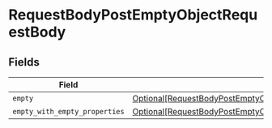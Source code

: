 # RequestBodyPostEmptyObjectRequestBody


## Fields

| Field                                                                                                                                                               | Type                                                                                                                                                                | Required                                                                                                                                                            | Description                                                                                                                                                         |
| ------------------------------------------------------------------------------------------------------------------------------------------------------------------- | ------------------------------------------------------------------------------------------------------------------------------------------------------------------- | ------------------------------------------------------------------------------------------------------------------------------------------------------------------- | ------------------------------------------------------------------------------------------------------------------------------------------------------------------- |
| `empty`                                                                                                                                                             | [Optional[RequestBodyPostEmptyObjectRequestBodyEmpty]](../../models/operations/requestbodypostemptyobjectrequestbodyempty.md)                                       | :heavy_minus_sign:                                                                                                                                                  | N/A                                                                                                                                                                 |
| `empty_with_empty_properties`                                                                                                                                       | [Optional[RequestBodyPostEmptyObjectRequestBodyEmptyWithEmptyProperties]](../../models/operations/requestbodypostemptyobjectrequestbodyemptywithemptyproperties.md) | :heavy_minus_sign:                                                                                                                                                  | N/A                                                                                                                                                                 |